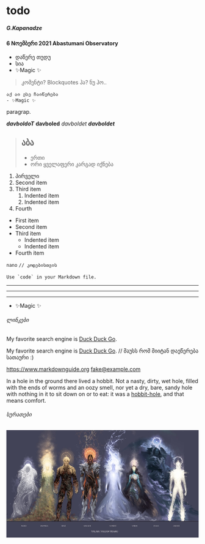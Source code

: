 # todo
##### G.Kapanadze

#### 6 Nოემბერი 2021 Abastumani Observatory
- დაწერე თუდუ
- სია
- ✨Magic ✨

> კომენტი? Blockquotes
> ჰა?
> ნუ ჰო..

```
აქ აი ესე ჩაიწერება
- ✨Magic ✨

```
paragrap.

*****davboldoT*****
__davboled__
_davboldet_
___davboldet___

> ## აბა
> - ერთი
> - ორი
> ყველაფერი კარგად იქნება

1. პირველი
2. Second item
3. Third item
    1. Indented item
    2. Indented item
4. Fourth


- First item
- Second item
- Third item
    - Indented item
    - Indented item
- Fourth item


`nano` `// კოდებისთვის`

``Use `code` in your Markdown file.``

***
---
_______________________________

- ✨Magic ✨

###### ლინკები
My favorite search engine is [Duck Duck Go](https://duckduckgo.com).

My favorite search engine is [Duck Duck Go](https://duckduckgo.com "The best search engine for privacy"). // მაუსს რომ მიიტან დაეწერება სათაური :)


<https://www.markdownguide.org>
<fake@example.com>



In a hole in the ground there lived a hobbit. Not a nasty, dirty, wet hole, filled with the ends of worms and an oozy smell, nor yet a dry, bare, sandy hole with nothing in it to sit down on or to eat: it was a [hobbit-hole][1], and that means comfort.

[1]: <https://en.wikipedia.org/wiki/Hobbit#Lifestyle> "Hobbit lifestyles"


###### სურათები

![The valars!](PHD_/valars.jpg "ვალარები")
